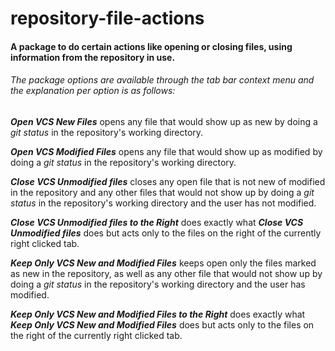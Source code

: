 # repository-file-actions
#### A package to do certain actions like opening or closing files, using information from the repository in use.

###### The package options are available through the tab bar context menu and the explanation per option is as follows:

_**Open VCS New Files**_ opens any file that would show up as new by doing a _git status_ in the repository's working directory.

_**Open VCS Modified Files**_ opens any file that would show up as modified by doing a _git status_ in the repository's working directory.

_**Close VCS Unmodified files**_ closes any open file that is not new of modified in the repository and any other files that would not show up by doing a _git status_ in the repository's working directory and the user has not modified.

_**Close VCS Unmodified files to the Right**_ does exactly what _**Close VCS Unmodified files**_ does but acts only to the files on the right of the currently right clicked tab.

_**Keep Only VCS New and Modified Files**_ keeps open only the files marked as new in the repository, as well as any other file that would not show up by doing a _git status_ in the repository's working directory and the user has modified.

_**Keep Only VCS New and Modified Files to the Right**_ does exactly what _**Keep Only VCS New and Modified Files**_ does but acts only to the files on the right of the currently right clicked tab.
